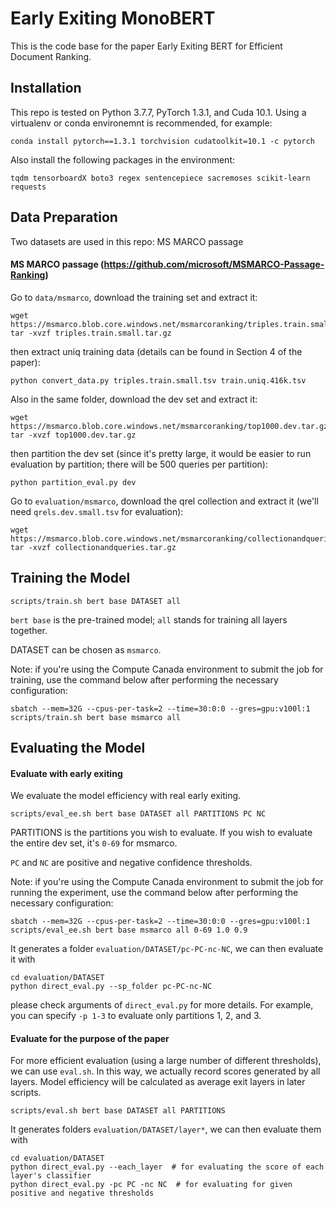 # Early Exiting MonoBERT

This is the code base for the paper Early Exiting BERT for Efficient Document Ranking.

## Installation

This repo is tested on Python 3.7.7, PyTorch 1.3.1, and Cuda 10.1. Using a virtualenv or conda environemnt is recommended, for example:

```
conda install pytorch==1.3.1 torchvision cudatoolkit=10.1 -c pytorch
```

Also install the following packages in the environment:

```
tqdm tensorboardX boto3 regex sentencepiece sacremoses scikit-learn requests
```

##  Data Preparation

Two datasets are used in this repo: MS MARCO passage

#### MS MARCO passage (https://github.com/microsoft/MSMARCO-Passage-Ranking)

Go to `data/msmarco`, download the training set and extract it:

```
wget https://msmarco.blob.core.windows.net/msmarcoranking/triples.train.small.tar.gz
tar -xvzf triples.train.small.tar.gz
```

then extract uniq training data (details can be found in Section 4 of the paper):

```
python convert_data.py triples.train.small.tsv train.uniq.416k.tsv
```

Also in the same folder, download the dev set and extract it:

```
wget https://msmarco.blob.core.windows.net/msmarcoranking/top1000.dev.tar.gz
tar -xvzf top1000.dev.tar.gz
```

then partition the dev set (since it's pretty large, it would be easier to run evaluation by partition; there will be 500 queries per partition):

```
python partition_eval.py dev
```

Go to `evaluation/msmarco`, download the qrel collection and extract it (we'll need `qrels.dev.small.tsv` for evaluation):

```
wget https://msmarco.blob.core.windows.net/msmarcoranking/collectionandqueries.tar.gz
tar -xvzf collectionandqueries.tar.gz
```

## Training the Model

```
scripts/train.sh bert base DATASET all
```

`bert base` is the pre-trained model; `all` stands for training all layers together.

DATASET can be chosen as `msmarco`.

Note: if you're using the Compute Canada environment to submit the job for training, use the command below after performing the necessary configuration:

```
sbatch --mem=32G --cpus-per-task=2 --time=30:0:0 --gres=gpu:v100l:1 scripts/train.sh bert base msmarco all
```

## Evaluating the Model

#### Evaluate with early exiting

We evaluate the model efficiency with real early exiting.

```
scripts/eval_ee.sh bert base DATASET all PARTITIONS PC NC
```

PARTITIONS is the partitions you wish to evaluate. If you wish to evaluate the entire dev set, it's `0-69` for msmarco.

`PC` and `NC` are positive and negative confidence thresholds.

Note: if you're using the Compute Canada environment to submit the job for running the experiment, use the command below after performing the necessary configuration:

```
sbatch --mem=32G --cpus-per-task=2 --time=30:0:0 --gres=gpu:v100l:1 scripts/eval_ee.sh bert base msmarco all 0-69 1.0 0.9
```

It generates a folder `evaluation/DATASET/pc-PC-nc-NC`, we can then evaluate it with

```
cd evaluation/DATASET
python direct_eval.py --sp_folder pc-PC-nc-NC
```

please check arguments of `direct_eval.py` for more details. For example, you can specify `-p 1-3` to evaluate only partitions 1, 2, and 3.

#### Evaluate for the purpose of the paper

For more efficient evaluation (using a large number of different thresholds), we can use `eval.sh`. In this way, we actually record scores generated by all layers. Model efficiency will be calculated as average exit layers in later scripts.

```
scripts/eval.sh bert base DATASET all PARTITIONS
```

It generates folders `evaluation/DATASET/layer*`, we can then evaluate them with

```
cd evaluation/DATASET
python direct_eval.py --each_layer  # for evaluating the score of each layer's classifier
python direct_eval.py -pc PC -nc NC  # for evaluating for given positive and negative thresholds
```

